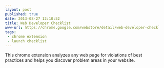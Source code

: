 ```yaml
---
layout: post
published: true
date: 2013-08-27 12:10:52
title: Web Developer Checklist
www-url: https://chrome.google.com/webstore/detail/web-developer-checklist/iahamcpedabephpcgkeikbclmaljebjp
tags: 
 - chrome extension
 - launch checklist
---
```


This chrome extension analyzes any web page for violations of best practices and helps you discover problem areas in your website.